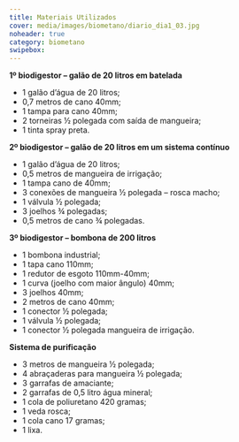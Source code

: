 ```yaml
---
title: Materiais Utilizados
cover: media/images/biometano/diario_dia1_03.jpg
noheader: true
category: biometano
swipebox: 
---
```


**1º biodigestor – galão de 20 litros em batelada**
*	1 galão d’água de 20 litros;
*	0,7 metros de cano 40mm;
*	1 tampa para cano 40mm;
*	2 torneiras ½ polegada com saída de mangueira;
*	1 tinta spray preta.
  
**2º biodigestor – galão de 20 litros em um sistema contínuo**
*	1 galão d’água de 20 litros;
*	0,5 metros de mangueira de irrigação;
*	1 tampa cano de 40mm;
*	3 conexões de mangueira ½ polegada – rosca macho;
*	1 válvula ½ polegada;
*	3 joelhos ¾ polegadas;
*	0,5 metros de cano ¾ polegadas.
  
**3º biodigestor – bombona de 200 litros**
*	1 bombona industrial;
*	1 tapa cano 110mm;
*	1 redutor de esgoto 110mm-40mm;
*	1 curva (joelho com maior ângulo) 40mm;
*	3 joelhos 40mm;
*	2 metros de cano 40mm;
*	1 conector ½ polegada;
*	1 válvula ½ polegada;
*	1 conector ½ polegada mangueira de irrigação.

**Sistema de purificação**
*	3 metros de mangueira ½ polegada;
*	4 abraçaderas para mangueira ½ polegada;
*	3 garrafas de amaciante;
*	2 garrafas de 0,5 litro água mineral;
*	1 cola de poliuretano 420 gramas;
*	1 veda rosca;
*	1 cola cano 17 gramas;
*	1 lixa. 
